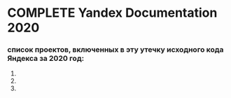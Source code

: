 # COMPLETE Yandex Documentation 2020

### список проектов, включенных в эту утечку исходного кода Яндекса за 2020 год:
1. 

2. 

3. 


